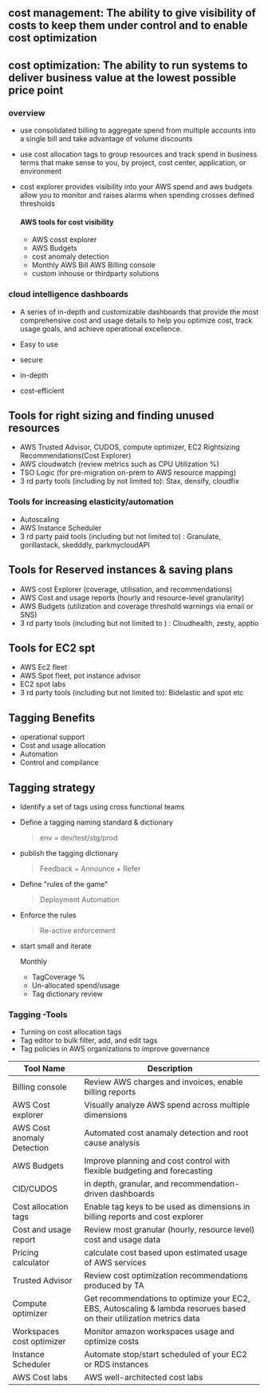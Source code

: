 

## cost management: The ability to give visibility of costs to keep them under control and to enable cost optimization
## cost optimization: The ability to run systems to deliver business value at the lowest possible price point

### overview
- use consolidated billing to aggregate spend from multiple accounts into a single bill and take advantage of volume discounts
- use cost allocation tags to group resources and track spend in business terms that make sense to you, by project, cost center, application, or environment
- cost explorer provides visibility into your AWS spend and aws budgets allow you to monitor and raises alarms when spending crosses defined thresholds

  #### AWS tools for cost visibility
  - AWS cosst explorer
  - AWS Budgets
  - cost anomaly detection
  - Monthly AWS Bill AWS Billing console
  - custom inhouse or thirdparty solutions
 

### cloud intelligence dashboards
- A series of in-depth and customizable dashboards that provide the most comprehensive cost and usage details to help you optimize cost, track usage goals, and achieve operational excellence.

- Easy to use
- secure
- in-depth
- cost-efficient

## Tools for right sizing and finding unused resources
- AWS Trusted Advisor, CUDOS, compute optimizer, EC2 Rightsizing Recommendations(Cost Explorer)
- AWS cloudwatch (review metrics such as CPU Utilization %)
- TSO Logic (for pre-migration on-prem to AWS resource mapping)
- 3 rd party tools (including by not limited to):
    Stax, densify, cloudfix
  
### Tools for increasing elasticity/automation
- Autoscaling
- AWS Instance Scheduler
- 3 rd party paid tools (including but not limited to) : Granulate, gorillastack, skedddly, parkmycloudAPI

## Tools for Reserved instances & saving plans
- AWS cost Explorer (coverage, utilisation, and recommendations)
- AWS Cost and usage reports (hourly and resource-level granularity)
- AWS Budgets (utilization and coverage threshold warnings via email or SNS)
- 3 rd party tools (including but not limited to ) : Cloudhealth, zesty, apptio

## Tools for EC2 spt
- AWS Ec2 fleet
- AWS Spot fleet, pot instance advisor
- EC2 spot labs
- 3 rd party tools (including but not limited to): Bidelastic and spot etc


## Tagging Benefits
- operational support
- Cost and usage allocation
- Automation
- Control and compilance

## Tagging strategy
- Identify a set of tags using cross functional teams
- Define a tagging naming standard & dictionary
    > env = dev/test/stg/prod
- publish the tagging dictionary
    > Feedback + Announce + Refer
- Define "rules of the game"
    > Deployment Automation
- Enforce the rules
    > Re-active enforcement
- start small and iterate

  Monthly
  - TagCoverage %
  - Un-allocated spend/usage
  - Tag dictionary review

### Tagging -Tools
- Turning on cost allocation tags
- Tag editor to bulk filter, add, and edit tags
- Tag policies in AWS organizations to improve governance

|Tool Name | Description |
|---|---|
|Billing console| Review AWS charges and invoices, enable billing reports|
|AWS Cost explorer| Visually analyze AWS spend across multiple dimensions|
|AWS Cost anomaly Detection| Automated cost anamaly detection and root cause analysis|
|AWS Budgets|Improve planning and cost control with flexible budgeting and forecasting|
|CID/CUDOS|in depth, granular, and recommendation-driven dashboards|
|Cost allocation tags| Enable tag keys to be used as dimensions in billing reports and cost explorer|
|Cost and usage report| Review most granular (hourly, resource level) cost and usage data|
|Pricing calculator|calculate cost based upon estimated usage of AWS services|
|Trusted Advisor|Review cost optimization recommendations produced by TA|
|Compute optimizer|Get recommendations to optimize your EC2, EBS, Autoscaling & lambda resorues based on their utilization metrics data|
|Workspaces cost optimizer| Monitor amazon workspaces usage and optimize costs|
|Instance Scheduler|Automate stop/start scheduled of your EC2 or RDS instances|
|AWS Cost labs| AWS well-architected cost labs|
